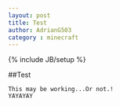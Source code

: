 ```yaml
---
layout: post
title: Test
author: AdrianG503
category : minecraft
---
```

{% include JB/setup %}

##Test
```
This may be working...Or not.!
YAYAYAY
```

